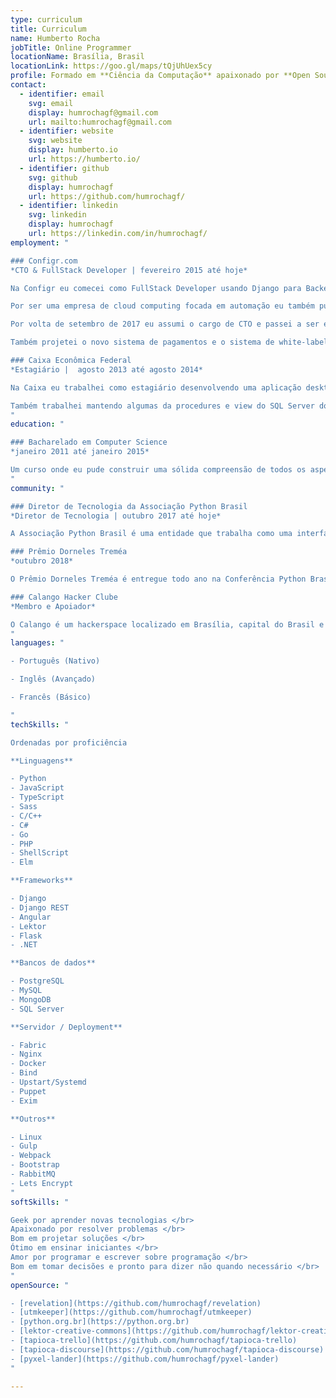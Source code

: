 ```yaml
---
type: curriculum
title: Curriculum
name: Humberto Rocha
jobTitle: Online Programmer
locationName: Brasília, Brasil
locationLink: https://goo.gl/maps/tQjUhUex5cy
profile: Formado em **Ciência da Computação** apaixonado por **Open Source** e programação com um gosto pela tipografia. Também sou um membro ativo na [comunidade Brasileira de Python](https://python.org.br) e um entusiasta da **cultura maker** que adora compartilhar ideias sobre tecnologia, comunidade e automação.
contact:
  - identifier: email
    svg: email
    display: humrochagf@gmail.com
    url: mailto:humrochagf@gmail.com
  - identifier: website
    svg: website
    display: humberto.io
    url: https://humberto.io/
  - identifier: github
    svg: github
    display: humrochagf
    url: https://github.com/humrochagf/
  - identifier: linkedin
    svg: linkedin
    display: humrochagf
    url: https://linkedin.com/in/humrochagf/
employment: "

### Configr.com
*CTO & FullStack Developer | fevereiro 2015 até hoje*

Na Configr eu comecei como FullStack Developer usando Django para Backend e Django Template Engine e Bootstrap para o Frontend do produto principal da empresa. Minha primeira tarefa foi construir do zero o sistema de gestão de DNS convertendo a [RFC 1035](https://www.ietf.org/rfc/rfc1035.txt) em uma ferramenta amigável e automatizada que conversava com os demais produtos montando as configurações de DNS sem que o usuário precisasse entender de DNS.

Por ser uma empresa de cloud computing focada em automação eu também pude trabalhar construindo, mantendo e corrigindo as automações e os processos de deploy no sistema usando Fabric, Nginx, Bind, Uwsgi, PHP-FPM, Upstart, Systemd, Puppet entre outros.

Por volta de setembro de 2017 eu assumi o cargo de CTO e passei a ser encarregado de toda a stack de tecnologia da empresa e do gerenciando o time. Eu liderei o processo de migração do produto principal para as versões mais novas do Django e a transformação de sua arquitetura para a arquitetura de API com Django REST Framework e frontend em Angular.

Também projetei o novo sistema de pagamentos e o sistema de white-label para o modelo de revenda da empresa. Atualmente estou a frente do projeto de separação do produto principal em serviços independentes.

### Caixa Econômica Federal
*Estagiário |  agosto 2013 até agosto 2014*

Na Caixa eu trabalhei como estagiário desenvolvendo uma aplicação desktop com C# para converter um grande volume de dados das contas telefônicas de todas as agências do banco alimentando o sistema interno responsável por rodar as validações internas.

Também trabalhei mantendo algumas da procedures e view do SQL Server do sistema interno e em seguida fui convidado para trabalhar com o processo de ETL para fazer uma migração de dados interna usando Pentaho.
"
education: "

### Bacharelado em Computer Science
*janeiro 2011 até janeiro 2015*

Um curso onde eu pude construir uma sólida compreensão de todos os aspectos da computação a partir do zero.
"
community: "

### Diretor de Tecnologia da Associação Python Brasil
*Diretor de Tecnologia | outubro 2017 até hoje*

A Associação Python Brasil é uma entidade que trabalha como uma interface para promover a comunidade Python através do país. Eu trabalho como voluntário eleito pelo concelho para manter a infraestrutura da associação (Websites, DNS, Plataforma Discourse, Organização no Github entre outros).

### Prêmio Dorneles Treméa
*outubro 2018*

O Prêmio Dorneles Treméa é entregue todo ano na Conferência Python Brasil para os membros da comunidade brasileira que mantém vivo o espírito de colaboração, empreendedorismo e entrega a comunidade. O prêmio foi nomeado para homenagear um dos fundadores da comunidade brasileira de Python que infelizmente faleceu em 2011.

### Calango Hacker Clube
*Membro e Apoiador*

O Calango é um hackerspace localizado em Brasília, capital do Brasil e é um lugar onde seus membros podem compartilhar seus conhecimentos sobre liberdade, software livre, open source, open hardware, cultura maker e exercitar sua curiosidade.
"
languages: "

- Português (Nativo)

- Inglês (Avançado)

- Francês (Básico)

"
techSkills: "

Ordenadas por proficiência

**Linguagens**

- Python
- JavaScript
- TypeScript
- Sass
- C/C++
- C#
- Go
- PHP
- ShellScript
- Elm

**Frameworks**

- Django
- Django REST
- Angular
- Lektor
- Flask
- .NET

**Bancos de dados**

- PostgreSQL
- MySQL
- MongoDB
- SQL Server

**Servidor / Deployment**

- Fabric
- Nginx
- Docker
- Bind
- Upstart/Systemd
- Puppet
- Exim

**Outros**

- Linux
- Gulp
- Webpack
- Bootstrap
- RabbitMQ
- Lets Encrypt
"
softSkills: "

Geek por aprender novas tecnologias </br>
Apaixonado por resolver problemas </br>
Bom em projetar soluções </br>
Ótimo em ensinar iniciantes </br>
Amor por programar e escrever sobre programação </br>
Bom em tomar decisões e pronto para dizer não quando necessário </br>
"
openSource: "

- [revelation](https://github.com/humrochagf/revelation)
- [utmkeeper](https://github.com/humrochagf/utmkeeper)
- [python.org.br](https://python.org.br)
- [lektor-creative-commons](https://github.com/humrochagf/lektor-creative-commons)
- [tapioca-trello](https://github.com/humrochagf/tapioca-trello)
- [tapioca-discourse](https://github.com/humrochagf/tapioca-discourse)
- [pyxel-lander](https://github.com/humrochagf/pyxel-lander)
"

---
```

